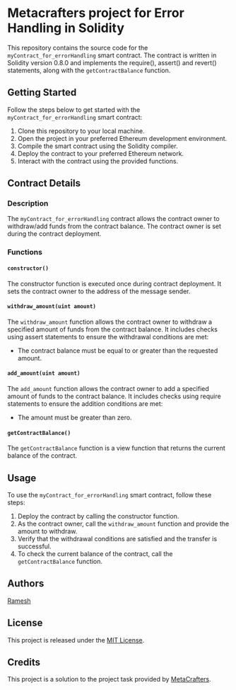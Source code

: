 
# Metacrafters project for Error Handling in Solidity

This repository contains the source code for the `myContract_for_errorHandling` smart contract. The contract is written in Solidity version 0.8.0 and implements the require(), assert() and revert() statements, along with the `getContractBalance` function.


## Getting Started

Follow the steps below to get started with the `myContract_for_errorHandling` smart contract:

1. Clone this repository to your local machine.
2. Open the project in your preferred Ethereum development environment.
3. Compile the smart contract using the Solidity compiler.
4. Deploy the contract to your preferred Ethereum network.
5. Interact with the contract using the provided functions.

## Contract Details

### Description

The `myContract_for_errorHandling` contract allows the contract owner to withdraw/add funds from the contract balance. The contract owner is set during the contract deployment.

### Functions

#### `constructor()`

The constructor function is executed once during contract deployment. It sets the contract owner to the address of the message sender.

#### `withdraw_amount(uint amount)`

The `withdraw_amount` function allows the contract owner to withdraw a specified amount of funds from the contract balance. It includes checks using assert statements to ensure the withdrawal conditions are met:
- The contract balance must be equal to or greater than the requested amount.

#### `add_amount(uint amount)`

The `add_amount` function allows the contract owner to add a specified amount of funds to the contract balance. It includes checks using require statements to ensure the addition conditions are met:
- The amount must be greater than zero.


#### `getContractBalance()`

The `getContractBalance` function is a view function that returns the current balance of the contract.

## Usage

To use the `myContract_for_errorHandling` smart contract, follow these steps:

1. Deploy the contract by calling the constructor function.
2. As the contract owner, call the `withdraw_amount` function and provide the amount to withdraw.
3. Verify that the withdrawal conditions are satisfied and the transfer is successful.
4. To check the current balance of the contract, call the `getContractBalance` function.

## Authors
[Ramesh](https://www.linkedin.com/in/ramesheorann/)


## License

This project is released under the [MIT License](LICENSE).

## Credits

This project is a solution to the project task provided by [MetaCrafters](https://www.metacrafters.io/).

